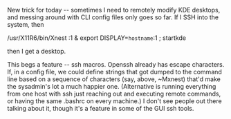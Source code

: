 <!--
.. title: Xnest remote KDE desktop
.. date: 2005/02/28 13:37
.. slug: xnest-remote-kde-desktop
.. tags:
.. link:
.. description:
-->

New trick for today -- sometimes I need to remotely modify KDE desktops, and messing around with CLI config files only goes so far. If I SSH into the system, then

/usr/X11R6/bin/Xnest :1 & export DISPLAY=`hostname`:1 ; startkde

then I get a desktop.

This begs a feature -- ssh macros. Openssh already has escape characters. If, in a config file, we could define strings that got dumped to the command line based on a sequence of characters (say, above, ~Mxnest) that'd make the sysadmin's lot a much happier one. (Alternative is running everything from one host with ssh just reaching out and executing remote commands, or having the same .bashrc on every machine.) I don't see people out there talking about it, though it's a feature in some of the GUI ssh tools.

